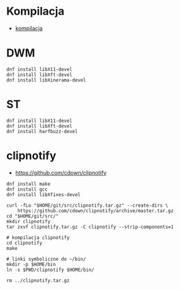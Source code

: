 # Kompilacja

- [kompilacja](kompilacja/fontmatrix.md)

# DWM

```
dnf install libX11-devel
dnf install libXft-devel
dnf install libXinerama-devel
```

# ST

```
dnf install libX11-devel
dnf install libXft-devel
dnf install harfbuzz-devel
```

# clipnotify

- https://github.com/cdown/clipnotify

```
dnf install make
dnf install gcc
dnf install libXfixes-devel
```

```
curl -fLo "$HOME/git/src/clipnotify.tar.gz" --create-dirs \
    https://github.com/cdown/clipnotify/archive/master.tar.gz
cd "$HOME/git/src/"
mkdir clipnotify
tar zxvf clipnotify.tar.gz -C clipnotify --strip-components=1

# kompilacja clipnotify
cd clipnotify
make

# linki symboliczne do ~/bin/
mkdir -p $HOME/bin
ln -s $PWD/clipnotify $HOME/bin/

rm ../clipnotify.tar.gz
```
